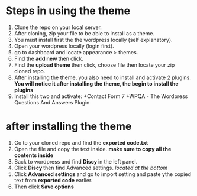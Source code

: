 # Steps in using the theme

1. Clone the repo on your local server.
2. After cloning, zip your file to be able to install as a theme.
3. You must install first the the wordpress locally (self explanatory).
4. Open your wordpress locally (login first).
5. go to dashboard and locate appearance > themes.
6. Find the <b> add new </b> then click.
7. Find the <b> upload theme </b> then click, choose file then locate your zip cloned repo.
8. After installing the theme, you also need to install and activate 2 plugins. **You will notice it after installing the theme, the begin to install the plugins**
9. Install this two and activate:
+Contact Form 7
+WPQA - The Wordpress Questions And Answers Plugin

# after installing the theme
1. Go to your cloned repo and find the <b>exported code.txt</b>
2. Open the file and copy the text inside. **make sure to copy all the contents inside**
3. Back to wordpress and find <b> Discy </b> in the left panel.
4. Click <b> Discy </b> then find Advanced settings. *located at the bottom*
5. Click <b> Advanced settings </b> and go to import setting and paste ythe copied text from <b> exported code </b> earlier.
6. Then click <b> Save options </b>
